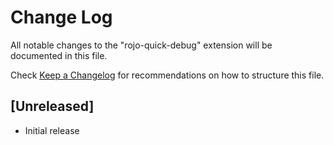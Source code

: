 # Change Log

All notable changes to the "rojo-quick-debug" extension will be documented in this file.

Check [Keep a Changelog](http://keepachangelog.com/) for recommendations on how to structure this file.

## [Unreleased]

- Initial release
